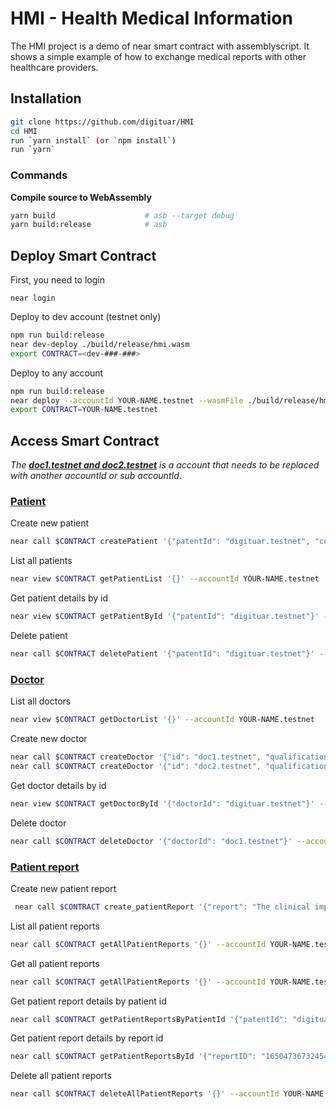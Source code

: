 # HMI - Health Medical Information

The HMI project is a demo of near smart contract with assemblyscript. It shows a simple example of how to exchange medical reports with other healthcare providers.

## Installation

```bash
git clone https://github.com/digituar/HMI
cd HMI
run `yarn install` (or `npm install`)
run `yarn`
```

### Commands

**Compile source to WebAssembly**

```sh
yarn build                    # asb --target debug
yarn build:release            # asb
```

## Deploy Smart Contract

First, you need to login

```
near login
```

Deploy to dev account (testnet only)

```sh
npm run build:release
near dev-deploy ./build/release/hmi.wasm
export CONTRACT=<dev-###-###>
```

Deploy to any account

```sh
npm run build:release
near deploy --accountId YOUR-NAME.testnet --wasmFile ./build/release/hmi.wasm
export CONTRACT=YOUR-NAME.testnet
```

## Access Smart Contract

<em>The <strong><u>doc1.testnet and doc2.testnet</u></strong> is a account that needs to be replaced with another accountId or sub accountId</em>.

<h3><u>Patient</u></h3>

Create new patient

```sh
near call $CONTRACT createPatient '{"patentId": "digituar.testnet", "comment": "admin"}' --accountId YOUR-NAME.testnet
```

List all patients

```sh
near view $CONTRACT getPatientList '{}' --accountId YOUR-NAME.testnet
```

Get patient details by id

```sh
near view $CONTRACT getPatientById '{"patentId": "digituar.testnet"}' --accountId YOUR-NAME.testnet
```

Delete patient

```sh
near call $CONTRACT deletePatient '{"patentId": "digituar.testnet"}' --accountId YOUR-NAME.testnet
```

<h3><u>Doctor</u></h3>

List all doctors

```sh
near view $CONTRACT getDoctorList '{}' --accountId YOUR-NAME.testnet
```

Create new doctor

```sh
near call $CONTRACT createDoctor '{"id": "doc1.testnet", "qualification": "DDerm - Diploma in Dermatology"}' --accountId YOUR-NAME.testnet
near call $CONTRACT createDoctor '{"id": "doc2.testnet", "qualification": "Orthopedist"}' --accountId YOUR-NAME.testnet
```

Get doctor details by id

```sh
near view $CONTRACT getDoctorById '{"doctorId": "digituar.testnet"}' --accountId YOUR-NAME.testnet
```

Delete doctor

```sh
near call $CONTRACT deleteDoctor '{"doctorId": "doc1.testnet"}' --accountId YOUR-NAME.testnet
```

<h3><u>Patient report</u></h3>

Create new patient report

```sh
 near call $CONTRACT create_patientReport '{"report": "The clinical impression was that he was manifesting behavioural etc...", "patientId": "digituar.testnet", "doctorId": "doc1.testnet", "viewers": ["doc1.testnet"]}' --accountId YOUR-NAME.testnet
```

List all patient reports

```sh
near call $CONTRACT getAllPatientReports '{}' --accountId YOUR-NAME.testnet
```

Get all patient reports

```sh
near call $CONTRACT getAllPatientReports '{}' --accountId YOUR-NAME.testnet
```

Get patient report details by patient id

```sh
near call $CONTRACT getPatientReportsByPatientId '{"patentId": "digituar.testnet"}' --accountId YOUR-NAME.testnet
```

Get patient report details by report id

```sh
near call $CONTRACT getPatientReportsById '{"reportID": "1650473673245405397"}' --accountId YOUR-NAME.testnet
```

Delete all patient reports

```sh
near call $CONTRACT deleteAllPatientReports '{}' --accountId YOUR-NAME.testnet
```

